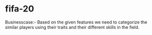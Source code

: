# fifa-20
Businesscase:- Based on the given features we need to categorize the similar players using their traits and their different skills in the field.
